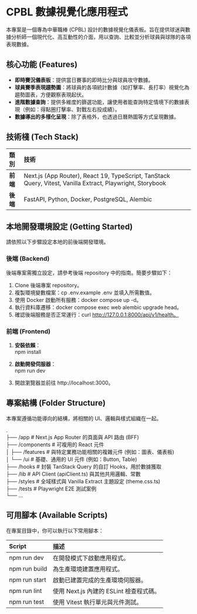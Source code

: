 # **CPBL 數據視覺化應用程式**

本專案是一個專為中華職棒 (CPBL) 設計的數據視覺化儀表板。旨在提供球迷與數據分析師一個現代化、高互動性的介面，用以查詢、比較並分析球員與球隊的各項表現數據。

## **核心功能 (Features)**

- **即時賽況儀表板**：提供當日賽事的即時比分與球員攻守數據。
- **球員賽季表現趨勢圖**：將球員的各項統計數據（如打擊率、長打率）視覺化為趨勢圖表，方便觀察表現起伏。
- **進階數據查詢**：提供多維度的篩選功能，讓使用者能查詢特定情境下的數據表現（例如：得點圈打擊率、對戰左右投成績）。
- **數據導出的多樣化呈現**：除了表格外，也透過日曆熱圖等方式呈現數據。

## **技術棧 (Tech Stack)**

| 類別     | 技術                                                                                                       |
| :------- | :--------------------------------------------------------------------------------------------------------- |
| **前端** | Next.js (App Router), React 19, TypeScript, TanStack Query, Vitest, Vanilla Extract, Playwright, Storybook |
| **後端** | FastAPI, Python, Docker, PostgreSQL, Alembic                                                               |

## **本地開發環境設定 (Getting Started)**

請依照以下步驟設定本地的前後端開發環境。

### **後端 (Backend)**

後端專案需獨立設定，請參考後端 repository 中的指南。簡要步驟如下：

1. Clone 後端專案 repository。
2. 複製環境變數檔案：cp .env.example .env 並填入所需數值。
3. 使用 Docker 啟動所有服務：docker compose up \-d。
4. 執行資料庫遷移：docker compose exec web alembic upgrade head。
5. 確認後端服務是否正常運行：curl http://127.0.0.1:8000/api/v1/health。

### **前端 (Frontend)**

1. **安裝依賴**：  
   npm install

2. **啟動開發伺服器**：  
   npm run dev

3. 開啟瀏覽器並前往 http://localhost:3000。

## **專案結構 (Folder Structure)**

本專案遵循功能導向的結構，將相關的 UI、邏輯與樣式組織在一起。

.  
├── /app \# Next.js App Router 的頁面與 API 路由 (BFF)  
├── /components \# 可複用的 React 元件  
│ ├── /features \# 與特定業務功能相關的複雜元件 (例如：圖表、儀表板)  
│ └── /ui \# 基礎、通用的 UI 元件 (例如：Button, Table)  
├── /hooks \# 封裝 TanStack Query 的自訂 Hooks，用於數據獲取  
├── /lib \# API Client (apiClient.ts) 與其他共用邏輯、常數  
├── /styles \# 全域樣式與 Vanilla Extract 主題設定 (theme.css.ts)  
├── /tests \# Playwright E2E 測試案例  
└── ...

## **可用腳本 (Available Scripts)**

在專案目錄中，你可以執行以下常用腳本：

| Script        | 描述                                    |
| :------------ | :-------------------------------------- |
| npm run dev   | 在開發模式下啟動應用程式。              |
| npm run build | 為生產環境建置應用程式。                |
| npm run start | 啟動已建置完成的生產環境伺服器。        |
| npm run lint  | 使用 Next.js 內建的 ESLint 檢查程式碼。 |
| npm run test  | 使用 Vitest 執行單元與元件測試。        |
